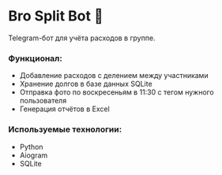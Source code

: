 # Bro Split Bot 🤖

Telegram-бот для учёта расходов в группе.

### Функционал:
- Добавление расходов с делением между участниками
- Хранение долгов в базе данных SQLite
- Отправка фото по воскресеньям в 11:30 с тегом нужного пользователя
- Генерация отчётов в Excel

### Используемые технологии:
- Python
- Aiogram
- SQLite
